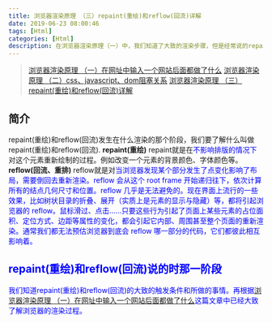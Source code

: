 ```yaml
---
title: 浏览器渲染原理 （三）repaint(重绘)和reflow(回流)详解
date: 2019-06-23 08:00:46
tags: [Html]
categories: [Html]
description: 在浏览器渲染原理（一）中，我们知道了大致的渲染步骤，但是经常说的repaint(重绘)和reflow(回流)我们还不清楚它发生在那个阶段，和为什么会发生reload和reflow，怎么优化他们。
---
```

> [浏览器渲染原理 （一）在网址中输入一个网站后面都做了什么](/blog/html/html-style-javascript.html)
> [浏览器渲染原理 （二）css、javascript、dom阻塞关系](/blog/html/html-browser-render.html)
> [浏览器渲染原理 （三） repaint(重绘)和reflow(回流)详解](/blog/html/html-reload-reflow.html)

## 简介
repaint(重绘)和reflow(回流)发生在什么渲染的那个阶段，我们要了解什么叫做repaint(重绘)和reflow(回流).
**repaint(重绘)**
<font color="blue"></font>
repaint就是在<font color="blue">不影响排版的情况下</font>对这个元素重新绘制的过程。例如改变一个元素的背景颜色、字体颜色等。
**reflow(回流、重排)**
reflow就是对<font color="blue">当浏览器发现某个部分发生了点变化影响了布局，需要倒回去重新渲染。reflow 会从<html>这个 root frame 开始递归往下，依次计算所有的结点几何尺寸和位置。reflow 几乎是无法避免的。现在界面上流行的一些效果，比如树状目录的折叠、展开（实质上是元素的显示与隐藏）等，都将引起浏览器的 reflow。鼠标滑过、点击……只要这些行为引起了页面上某些元素的占位面积、定位方式、边距等属性的变化，都会引起它内部、周围甚至整个页面的重新渲染。通常我们都无法预估浏览器到底会 reflow 哪一部分的代码，它们都彼此相互影响着。
## repaint(重绘)和reflow(回流)说的时那一阶段
我们知道repaint(重绘)和reflow(回流)的大致的触发条件和所做的事情。再根据[浏览器渲染原理 （一）在网址中输入一个网站后面都做了什么](/blog/html/html-style-javascript.html)这篇文章中已经大致了解浏览器的渲染过程。



